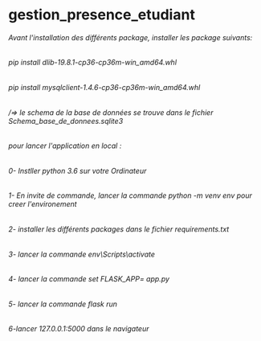 # gestion_presence_etudiant

###### Avant l'installation des différents package, installer les package suivants: 
###### pip install dlib-19.8.1-cp36-cp36m-win_amd64.whl
###### pip install mysqlclient-1.4.6-cp36-cp36m-win_amd64.whl
 
###### /=> le schema de la base de données se trouve dans le fichier Schema_base_de_donnees.sqlite3
 
###### pour lancer l'application en local :
 
###### 0- Instller python 3.6 sur votre Ordinateur 
###### 1- En invite de commande, lancer la commande python -m venv env pour creer l'environement
###### 2- installer les différents packages dans le fichier requirements.txt
###### 3- lancer la commande env\Scripts\activate
###### 4- lancer la commande set FLASK_APP= app.py
###### 5- lancer la commande flask run
###### 6-lancer 127.0.0.1:5000 dans le navigateur
